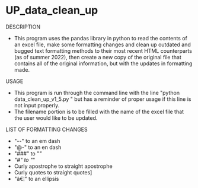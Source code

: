 # UP_data_clean_up
DESCRIPTION
- This program uses the pandas library in python to read the contents of an excel file, make some formatting changes and clean up outdated and bugged text formatting methods to their most recent HTML counterparts (as of summer 2022), then create a new copy of the original file that contains all of the original information, but with the updates in formatting made.

USAGE
- This program is run through the command line with the line "python data_clean_up_v1_5.py <filename>" but has a reminder of proper usage if this line is not input properly.
- The filename portion is to be filled with the name of the excel file that the user would like to be updated.

LIST OF FORMATTING CHANGES
- "--" to an em dash
- "@-" to an en dash
- "###" to "<i>"
- "#" to "</i>"
- Curly apostrophe to straight apostrophe
- Curly quotes to straight quotes]
- "â€¦" to an ellipsis
